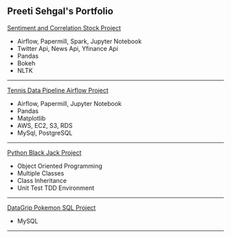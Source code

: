 Preeti Sehgal's Portfolio
---
[Sentiment and Correlation Stock Project](https://github.com/Preeti0118/Sentiment_Correlation_Stock)
 - Airflow, Papermill, Spark, Jupyter Notebook
 - Twitter Api, News Api, Yfinance Api
 - Pandas
 - Bokeh
 - NLTK
---
[Tennis Data Pipeline Airflow Project](https://github.com/Preeti0118/Tennis_Data_Pipeline_Airflow_Project)
 - Airflow, Papermill, Jupyter Notebook
 - Pandas
 - Matplotlib
 - AWS, EC2, S3, RDS
 - MySql, PostgreSQL
---
[Python Black Jack Project](https://github.com/Preeti0118/PythonFundamentals.Labs.BlackJack)
 - Object Oriented Programming
 - Multiple Classes
 - Class Inheritance
 - Unit Test TDD Environment
---
[DataGrip Pokemon SQL Project](https://github.com/Preeti0118/DataGrip.PokemonSqlLab)
 - MySQL
---

